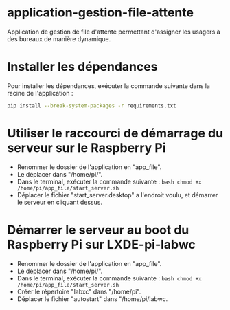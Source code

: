 # application-gestion-file-attente
Application de gestion de file d'attente permettant d'assigner les usagers à des bureaux de manière dynamique.

# Installer les dépendances
Pour installer les dépendances, exécuter la commande suivante dans la racine de l'application :
```bash
pip install --break-system-packages -r requirements.txt
```

# Utiliser le raccourci de démarrage du serveur sur le Raspberry Pi
- Renommer le dossier de l'application en "app_file".
- Le déplacer dans "/home/pi/".
- Dans le terminal, exécuter la commande suivante : ```bash chmod +x /home/pi/app_file/start_server.sh```
- Déplacer le fichier "start_server.desktop" a l'endroit voulu, et démarrer le serveur en cliquant dessus.

# Démarrer le serveur au boot du Raspberry Pi sur LXDE-pi-labwc
- Renommer le dossier de l'application en "app_file".
- Le déplacer dans "/home/pi/".
- Dans le terminal, exécuter la commande suivante : ```bash chmod +x /home/pi/app_file/start_server.sh```
- Créer le répertoire "labxc" dans "/home/pi".
- Déplacer le fichier "autostart" dans "/home/pi/labwc.

